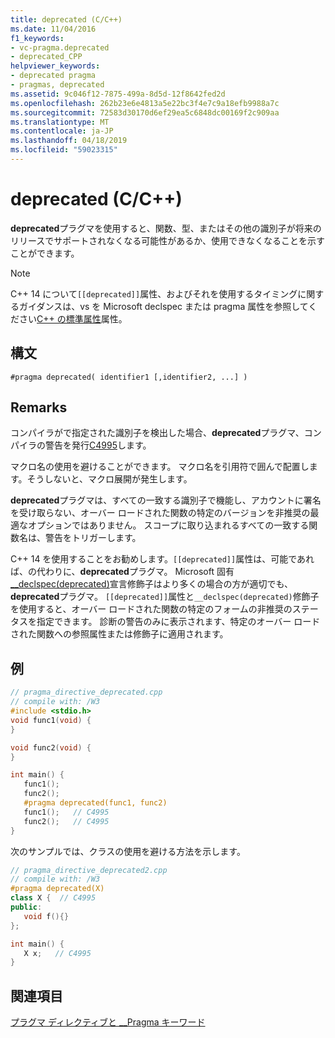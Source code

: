 ```yaml
---
title: deprecated (C/C++)
ms.date: 11/04/2016
f1_keywords:
- vc-pragma.deprecated
- deprecated_CPP
helpviewer_keywords:
- deprecated pragma
- pragmas, deprecated
ms.assetid: 9c046f12-7875-499a-8d5d-12f8642fed2d
ms.openlocfilehash: 262b23e6e4813a5e22bc3f4e7c9a18efb9988a7c
ms.sourcegitcommit: 72583d30170d6ef29ea5c6848dc00169f2c909aa
ms.translationtype: MT
ms.contentlocale: ja-JP
ms.lasthandoff: 04/18/2019
ms.locfileid: "59023315"
---
```

# <a name="deprecated-cc"></a>deprecated (C/C++)

**deprecated**プラグマを使用すると、関数、型、またはその他の識別子が将来のリリースでサポートされなくなる可能性があるか、使用できなくなることを示すことができます。

> [!NOTE]
> C++ 14 について`[[deprecated]]`属性、およびそれを使用するタイミングに関するガイダンスは、vs を Microsoft declspec または pragma 属性を参照してください[C++ の標準属性](../cpp/attributes.md)属性。

## <a name="syntax"></a>構文

```
#pragma deprecated( identifier1 [,identifier2, ...] )
```

## <a name="remarks"></a>Remarks

コンパイラがで指定された識別子を検出した場合、**deprecated**プラグマ、コンパイラの警告を発行[C4995](../error-messages/compiler-warnings/compiler-warning-level-3-c4995.md)します。

マクロ名の使用を避けることができます。 マクロ名を引用符で囲んで配置します。そうしないと、マクロ展開が発生します。

**deprecated**プラグマは、すべての一致する識別子で機能し、アカウントに署名を受け取らない、オーバー ロードされた関数の特定のバージョンを非推奨の最適なオプションではありません。 スコープに取り込まれるすべての一致する関数名は、警告をトリガーします。

C++ 14 を使用することをお勧めします。`[[deprecated]]`属性は、可能であれば、の代わりに、**deprecated**プラグマ。 Microsoft 固有[__declspec(deprecated)](../cpp/deprecated-cpp.md)宣言修飾子はより多くの場合の方が適切でも、**deprecated**プラグマ。 `[[deprecated]]`属性と`__declspec(deprecated)`修飾子を使用すると、オーバー ロードされた関数の特定のフォームの非推奨のステータスを指定できます。 診断の警告のみに表示されます、特定のオーバー ロードされた関数への参照属性または修飾子に適用されます。

## <a name="example"></a>例

```cpp
// pragma_directive_deprecated.cpp
// compile with: /W3
#include <stdio.h>
void func1(void) {
}

void func2(void) {
}

int main() {
   func1();
   func2();
   #pragma deprecated(func1, func2)
   func1();   // C4995
   func2();   // C4995
}
```

次のサンプルでは、クラスの使用を避ける方法を示します。

```cpp
// pragma_directive_deprecated2.cpp
// compile with: /W3
#pragma deprecated(X)
class X {  // C4995
public:
   void f(){}
};

int main() {
   X x;   // C4995
}
```

## <a name="see-also"></a>関連項目

[プラグマ ディレクティブと __Pragma キーワード](../preprocessor/pragma-directives-and-the-pragma-keyword.md)
